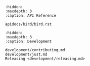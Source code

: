 ```{include} ../README.md

```

```{toctree}
:hidden:
:maxdepth: 3
:caption: API Reference

apidocs/bird/bird.rst
```

```{toctree}
:hidden:
:maxdepth: 3
:caption: Development

development/contributing.md
development/just.md
Releasing <development/releasing.md>
```
